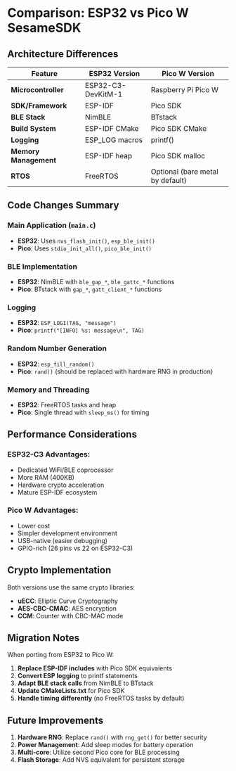 # Comparison: ESP32 vs Pico W SesameSDK

## Architecture Differences

| Feature | ESP32 Version | Pico W Version |
|---------|---------------|----------------|
| **Microcontroller** | ESP32-C3-DevKitM-1 | Raspberry Pi Pico W |
| **SDK/Framework** | ESP-IDF | Pico SDK |
| **BLE Stack** | NimBLE | BTstack |
| **Build System** | ESP-IDF CMake | Pico SDK CMake |
| **Logging** | ESP_LOG macros | printf() |
| **Memory Management** | ESP-IDF heap | Pico SDK malloc |
| **RTOS** | FreeRTOS | Optional (bare metal by default) |

## Code Changes Summary

### Main Application (`main.c`)
- **ESP32**: Uses `nvs_flash_init()`, `esp_ble_init()`
- **Pico**: Uses `stdio_init_all()`, `pico_ble_init()`

### BLE Implementation
- **ESP32**: NimBLE with `ble_gap_*`, `ble_gattc_*` functions
- **Pico**: BTstack with `gap_*`, `gatt_client_*` functions

### Logging
- **ESP32**: `ESP_LOGI(TAG, "message")`
- **Pico**: `printf("[INFO] %s: message\n", TAG)`

### Random Number Generation
- **ESP32**: `esp_fill_random()`
- **Pico**: `rand()` (should be replaced with hardware RNG in production)

### Memory and Threading
- **ESP32**: FreeRTOS tasks and heap
- **Pico**: Single thread with `sleep_ms()` for timing

## Performance Considerations

### ESP32-C3 Advantages:
- Dedicated WiFi/BLE coprocessor
- More RAM (400KB)
- Hardware crypto acceleration
- Mature ESP-IDF ecosystem

### Pico W Advantages:
- Lower cost
- Simpler development environment
- USB-native (easier debugging)
- GPIO-rich (26 pins vs 22 on ESP32-C3)

## Crypto Implementation
Both versions use the same crypto libraries:
- **uECC**: Elliptic Curve Cryptography
- **AES-CBC-CMAC**: AES encryption
- **CCM**: Counter with CBC-MAC mode

## Migration Notes

When porting from ESP32 to Pico W:

1. **Replace ESP-IDF includes** with Pico SDK equivalents
2. **Convert ESP logging** to printf statements  
3. **Adapt BLE stack calls** from NimBLE to BTstack
4. **Update CMakeLists.txt** for Pico SDK
5. **Handle timing differently** (no FreeRTOS tasks by default)

## Future Improvements

1. **Hardware RNG**: Replace `rand()` with `rng_get()` for better security
2. **Power Management**: Add sleep modes for battery operation
3. **Multi-core**: Utilize second Pico core for BLE processing
4. **Flash Storage**: Add NVS equivalent for persistent storage